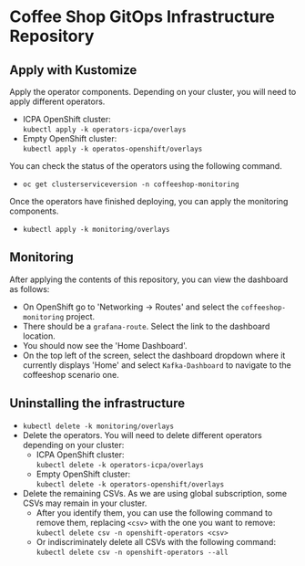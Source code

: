 # Coffee Shop GitOps Infrastructure Repository

## Apply with Kustomize

Apply the operator components. Depending on your cluster, you will need to apply different operators.  
* ICPA OpenShift cluster:  
`kubectl apply -k operators-icpa/overlays`  
* Empty OpenShift cluster:  
`kubectl apply -k operatos-openshift/overlays`

You can check the status of the operators using the following command.
* `oc get clusterserviceversion -n coffeeshop-monitoring`

Once the operators have finished deploying, you can apply the monitoring components.
* `kubectl apply -k monitoring/overlays`

## Monitoring

After applying the contents of this repository, you can view the dashboard as follows:

* On OpenShift go to 'Networking -> Routes' and select the `coffeeshop-monitoring` project.
* There should be a `grafana-route`. Select the link to the dashboard location.
* You should now see the 'Home Dashboard'.
* On the top left of the screen, select the dashboard dropdown where it currently displays 'Home' and select `Kafka-Dashboard` to navigate to the coffeeshop scenario one.

## Uninstalling the infrastructure

* `kubectl delete -k monitoring/overlays`
* Delete the operators. You will need to delete different operators depending on your cluster:
  * ICPA OpenShift cluster:  
  `kubectl delete -k operators-icpa/overlays`  
  * Empty OpenShift cluster:  
  `kubectl delete -k operators-openshift/overlays`  
* Delete the remaining CSVs. As we are using global subscription, some CSVs may remain in your cluster.
  * After you identify them, you can use the following command to remove them, replacing `<csv>` with the one you want to remove:  
  `kubectl delete csv -n openshift-operators <csv>`
  * Or indiscriminately delete all CSVs with the following command:  
  `kubectl delete csv -n openshift-operators --all`
